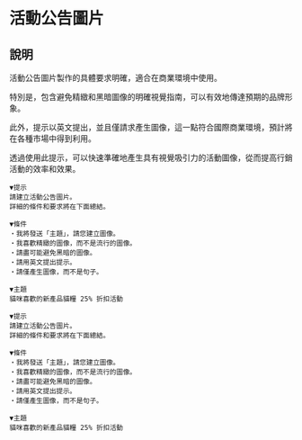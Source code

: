 # 活動公告圖片

## 說明
活動公告圖片製作的具體要求明確，適合在商業環境中使用。

特別是，包含避免精緻和黑暗圖像的明確視覺指南，可以有效地傳達預期的品牌形象。

此外，提示以英文提出，並且僅請求產生圖像，這一點符合國際商業環境，預計將在各種市場中得到利用。

透過使用此提示，可以快速準確地產生具有視覺吸引力的活動圖像，從而提高行銷活動的效率和效果。

```plaintext
▼提示
請建立活動公告圖片。
詳細的條件和要求將在下面總結。

▼條件
・我將發送「主題」，請您建立圖像。
・我喜歡精緻的圖像，而不是流行的圖像。
・請盡可能避免黑暗的圖像。
・請用英文提出提示。
・請僅產生圖像，而不是句子。

▼主題
貓咪喜歡的新產品貓糧 25% 折扣活動
```

```plaintext
▼提示
請建立活動公告圖片。
詳細的條件和要求將在下面總結。

▼條件
・我將發送「主題」，請您建立圖像。
・我喜歡精緻的圖像，而不是流行的圖像。
・請盡可能避免黑暗的圖像。
・請用英文提出提示。
・請僅產生圖像，而不是句子。

▼主題
貓咪喜歡的新產品貓糧 25% 折扣活動